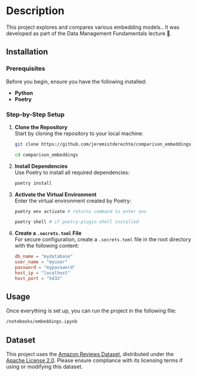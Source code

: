 # Description 

This project explores and compares various embedding models.. It was developed as part of the Data Management Fundamentals lecture 🚀.


## Installation

### Prerequisites

Before you begin, ensure you have the following installed:

- **Python**
- **Poetry**

### Step-by-Step Setup

1. **Clone the Repository**  
   Start by cloning the repository to your local machine:

   ```bash
   git clone https://github.com/jeremistderechte/comparison_embeddings.git

   cd comparison_embeddings
   ```

2. **Install Dependencies**  
   Use Poetry to install all required dependencies:

   ```bash
   poetry install
   ```

3. **Activate the Virtual Environment**  
   Enter the virtual environment created by Poetry:

   ```bash
   poetry env activate # returns command to enter env

   poetry shell # if poetry-plugin-shell installed
   ```

4. **Create a `.secrets.toml` File**  
   For secure configuration, create a `.secrets.toml` file in the root directory with the following content:

   ```toml
   db_name = "mydatabase"
   user_name = "myuser"
   password = "mypassword"
   host_ip = "localhost"
   host_port = "5432"
   ```
## Usage

Once everything is set up, you can run the project in the following file:

```bash
/notebooks/embeddings.ipynb 
```

## Dataset
This project uses the [Amazon Reviews Dataset](https://www.kaggle.com/datasets/dongrelaxman/amazon-reviews-dataset), distributed under the [Apache License 2.0](https://www.apache.org/licenses/LICENSE-2.0). Please ensure compliance with its licensing terms if using or modifying this dataset.

